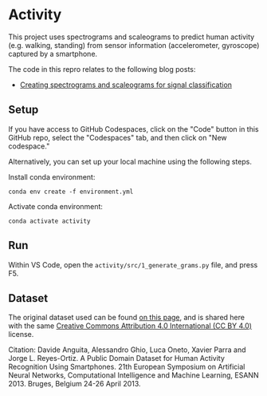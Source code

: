 # Activity

This project uses spectrograms and scaleograms to predict human activity (e.g. walking, standing) from sensor information (accelerometer, gyroscope) captured by a smartphone.

The code in this repro relates to the following blog posts:

* [Creating spectrograms and scaleograms for signal classification](https://bea.stollnitz.com/blog/spectrograms-scaleograms/)

## Setup

If you have access to GitHub Codespaces, click on the "Code" button in this GitHub repo, select the "Codespaces" tab, and then click on "New codespace."

Alternatively, you can set up your local machine using the following steps.

Install conda environment:

```
conda env create -f environment.yml
```

Activate conda environment:

```
conda activate activity
```

## Run

Within VS Code, open the `activity/src/1_generate_grams.py` file, and press F5.


## Dataset

The original dataset used can be found [on this page](https://archive-beta.ics.uci.edu/ml/datasets/human+activity+recognition+using+smartphones), and is shared here with the same [Creative Commons Attribution 4.0 International (CC BY 4.0)](https://creativecommons.org/licenses/by/4.0/legalcode) license.

Citation:
Davide Anguita, Alessandro Ghio, Luca Oneto, Xavier Parra and Jorge L. Reyes-Ortiz. A Public Domain Dataset for Human Activity Recognition Using Smartphones. 21th European Symposium on Artificial Neural Networks, Computational Intelligence and Machine Learning, ESANN 2013. Bruges, Belgium 24-26 April 2013.
